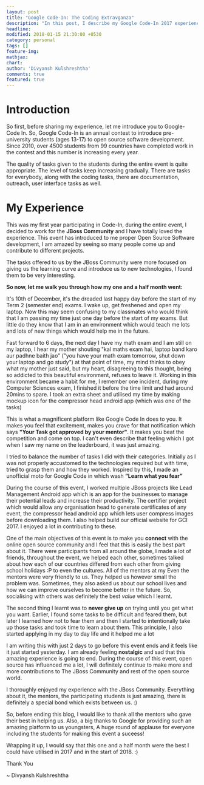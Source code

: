 ```yaml
---
layout: post
title: "Google Code-In: The Coding Extravganza"
description: "In this post, I describe my Google Code-In 2017 experience."
headline:
modified: 2018-01-15 21:30:00 +0530
category: personal
tags: []
feature-img:
mathjax:
chart:
author: 'Divyansh Kulshreshtha'
comments: true
featured: true
---
```


# Introduction

So first, before sharing my experience, let me introduce you to Google-Code In. So, Google Code-In is an annual contest to introduce pre-university students (ages 13-17) to open source software development. Since 2010, over 4500 students from 99 countries have completed work in the contest and this number is increasing every year. 


The quality of tasks given to the students during the entire event is quite appropriate. The level of tasks keep increasing gradually. There are tasks for everybody, along with the coding tasks, there are documentation, outreach, user interface tasks as well.

# My Experience

This was my first year participating in Code-In, during the entire event, I decided to work for the **JBoss Community** and I have totally loved the experience. This event has introduced to me proper Open Source Software development, I am amazed by seeing so many people come up and contribute to different projects. 


The tasks offered to us by the JBoss Community were more focused on giving us the learning curve and introduce us to new technologies, I found them to be very interesting.


**So now, let me walk you through how my one and a half month went:**


It's 10th of December, it's the dreaded last happy day before the start of my Term 2 (semester end) exams. I wake up, get freshened and open my laptop. Now this may seem confusing to my classmates who would think that I am passing my time just one day before the start of my exams. But little do they know that I am in an environment which would teach me lots and lots of new things which would help me in the future. 


Fast forward to 6 days, the next day I have my math exam and I am still on my laptop, I hear my mother shouting "kal maths exam hai, laptop band karo aur padhne baith jao" ("you have your math exam tomorrow, shut down your laptop and go study") at that point of time, my mind thinks to obey what my mother just said, but my heart, disagreeing to this thought, being so addicted to this beautiful environment, refuses to leave it.
Working in this environment became a habit for me, I remember one incident, during my Computer Sciences exam, I finished it before the time limit and had around 20mins to spare. I took an extra sheet and utilised my time by making mockup icon for the compressor head android app (which was one of the tasks)


This is what a magnificent platform like Google Code In does to you. It makes you feel that excitement, makes you crave for that notification which says **"Your Task got approved by your mentor"**. It makes you beat the competition and come on top. I can't even describe that feeling which I got when I saw my name on the leaderboard, it was just amazing.

I tried to balance the number of tasks I did with their categories. Initially as I was not properly accustomed to the technologies required but with time, tried to grasp them and how they worked. Inspired by this, I made an unofficial moto for Google Code in which wash **“Learn what you fear”**


During the course of this event, I worked multiple JBoss projects like Lead Management Android app which is an app for the businesses to manage their potential leads and increase their productivity. The certifier project which would allow any organisation head to generate certificates of any event, the compressor head android app which lets user compress images before downloading them. I also helped build our official website for GCI 2017. I enjoyed a lot in contributing to these.  


One of the main objectives of this event is to make you **connect** with the online open source community and I feel that this is easily the best part about it. There were participants from all around the globe, I made a lot of friends, throughout the event, we helped each other, sometimes talked about how each of our countries differed from each other from giving school holidays :P to even the cultures. All of the mentors at my  Even the mentors were very friendly to us. They helped us however small the problem was. Sometimes, they also asked us about our school lives and how we can improve ourselves to become better in the future. So, socialising with others was definitely the best *value* which I learnt.


The second thing I learnt was to **never give up** on trying until you get what you want. Earlier, I found some tasks to be difficult and feared them, but later I learned how not to fear them and then I started to intentionally take up those tasks and took time to learn about them. This principle, I also started applying in my day to day life and it helped me a lot


I am writing this with just 2 days to go before this event ends and it feels like it just started yesterday. I am already feeling **nostalgic** and sad that this amazing experience is going to end. During the course of this event, open source has influenced me a lot, I will definitely continue to make more and more contributions to The JBoss Community and rest of the open source world.


I thoroughly enjoyed my experience with the JBoss Community. Everything about it, the mentors, the participating students is just amazing, there is definitely a special bond which exists between us. :) 


So, before ending this blog, I would like to thank all the mentors who gave their best in helping us. Also, a big thanks to Google for providing such an amazing platform to us youngsters, A huge round of applause for everyone including the students for making this event a suceess!


Wrapping it up,  I would say that this one and a half month were the best I could have utilised in 2017 and in the start of 2018. :) 


Thank You


~ Divyansh Kulshreshtha
